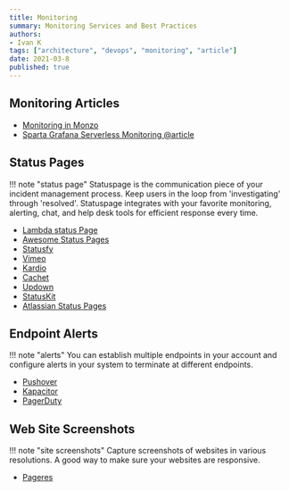 ```yaml
---
title: Monitoring
summary: Monitoring Services and Best Practices
authors:
- Ivan K
tags: ["architecture", "devops", "monitoring", "article"]
date: 2021-03-8
published: true
---
```


## Monitoring Articles

- [Monitoring in Monzo](https://monzo.com/blog/2018/07/27/how-we-monitor-monzo)
- [Sparta Grafana Serverless Monitoring @article](https://medium.com/@mweagle/spartagrafana-serverless-monitoring-f86ca6da79ed)

## Status Pages

!!! note "status page"
    Statuspage is the communication piece of your incident management process. Keep users in the loop from 'investigating' through 'resolved'. Statuspage integrates with your favorite monitoring, alerting, chat, and help desk tools for efficient response every time.

- [Lambda status Page](https://github.com/ks888/LambStatus)
- [Awesome Status Pages](https://github.com/ivankatliarchuk/awesome-status-pages?organization=ivankatliarchuk&organization=ivankatliarchuk)
- [Statusfy](https://github.com/ik-monitoring/statusfy)
- [Vimeo](https://www.vimeostatus.com/)
- [Kardio](https://opensource.t-mobile.com/blog/posts/introducing-kardio/)
- [Cachet](https://github.com/CachetHQ/Cachet)
- [Updown](https://updown.io/credits)
- [StatusKit](https://statuskit.com/)
- [Atlassian Status Pages](https://www.statuspage.io/)

## Endpoint Alerts

!!! note "alerts"
    You can establish multiple endpoints in your account and configure alerts in your system to terminate at different endpoints.

- [Pushover](https://pushover.net/apps)
- [Kapacitor](https://github.com/influxdata/kapacitor)
- [PagerDuty](https://www.pagerduty.com/)

## Web Site Screenshots

!!! note "site screenshots"
    Capture screenshots of websites in various resolutions. A good way to make sure your websites are responsive.

- [Pageres](https://github.com/sindresorhus/pageres/blob/master/readme.md)
